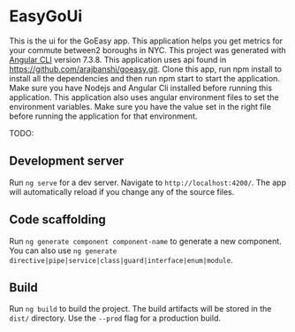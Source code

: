 # EasyGoUi

This is the ui for the GoEasy app. This application helps you get metrics for your commute between2 boroughs in NYC. This project was generated with [Angular CLI](https://github.com/angular/angular-cli) version 7.3.8. This application uses api found in https://github.com/arajbanshi/goeasy.git. Clone this app, run npm install to install all the dependencies and then run npm start to start the application. Make sure you have Nodejs and Angular Cli installed before running this application. This application also uses angular environment files to set the environment variables. Make sure you have the value set in the right file before running the application for that environment.

TODO: 

## Development server

Run `ng serve` for a dev server. Navigate to `http://localhost:4200/`. The app will automatically reload if you change any of the source files.

## Code scaffolding

Run `ng generate component component-name` to generate a new component. You can also use `ng generate directive|pipe|service|class|guard|interface|enum|module`.

## Build

Run `ng build` to build the project. The build artifacts will be stored in the `dist/` directory. Use the `--prod` flag for a production build.
